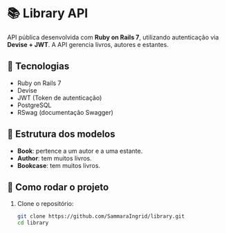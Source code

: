 

# 📚 Library API

API pública desenvolvida com **Ruby on Rails 7**, utilizando autenticação via **Devise + JWT**. A API gerencia livros, autores e estantes.

## 🔧 Tecnologias

- Ruby on Rails 7
- Devise
- JWT (Token de autenticação)
- PostgreSQL
- RSwag (documentação Swagger)

## 📁 Estrutura dos modelos

- **Book**: pertence a um autor e a uma estante.
- **Author**: tem muitos livros.
- **Bookcase**: tem muitos livros.

## 🚀 Como rodar o projeto

1. Clone o repositório:
   ```bash
   git clone https://github.com/SammaraIngrid/library.git
   cd library
